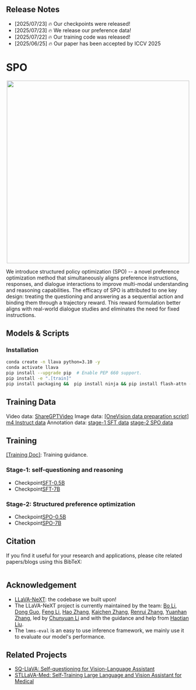 ## Release Notes
- [2025/07/23] 🔥 Our checkpoints were released!
- [2025/07/23] 🔥 We release our preference data!
- [2025/07/22] 🔥 Our training code was released!
- [2025/06/25] 🔥 Our paper has been accepted by ICCV 2025



# SPO

<p align="center">
  <img src="./docs/coverimage.jpg" width="500px"> <br>
</p>

We introduce structured policy optimization (SPO) -- a novel preference optimization method that simultaneously aligns preference instructions, responses, and dialogue interactions to improve multi-modal understanding and reasoning capabilities. The efficacy of SPO is attributed to one key design:
treating the questioning and answering as a sequential action and binding them through a trajectory reward. This reward formulation better aligns with real-world dialogue studies and eliminates the need for fixed instructions. 



## Models & Scripts

### Installation

```bash
conda create -n llava python=3.10 -y
conda activate llava
pip install --upgrade pip  # Enable PEP 660 support.
pip install -e ".[train]"
pip install packaging &&  pip install ninja && pip install flash-attn --no-build-isolation --no-cache-dir # if flash-attention install error
```

## Training Data

Video data: [ShareGPTVideo](https://huggingface.co/datasets/ShareGPTVideo/train_video_and_instruction)
Image data: [[OneVision data preparation script]](https://github.com/heliossun/Structure-Policy-Optimization/blob/main/scripts/prepare_trainData/getData.py) [m4 Instruct data](https://huggingface.co/datasets/lmms-lab/M4-Instruct-Data)
Annotation data: [stage-1 SFT data](https://huggingface.co/datasets/ZachSun/video-lvlm-data/blob/main/ours_interleave_iv.json) [stage-2 SPO data](https://huggingface.co/datasets/ZachSun/video-lvlm-data/blob/main/merge_prefQA_7B_14500.json)

## Training

[[Training Doc]](https://github.com/heliossun/Structure-Policy-Optimization/blob/main/scripts/train/README.md): Training guidance.

### Stage-1: self-questioning and reasoning

- Checkpoint[SFT-0.5B](https://huggingface.co/ZachSun/sqllava-qwen-0.5b-interleave)
- Checkpoint[SFT-7B](https://huggingface.co/ZachSun/sqllava-qwen-7b-interleave)

### Stage-2: Structured preference optimization

- Checkpoint[SPO-0.5B](https://huggingface.co/ZachSun/SPO-LLaVA-OV-0.5B)
- Checkpoint[SPO-7B](https://huggingface.co/ZachSun/SPO-LLaVA-OV-7B)

## Citation

If you find it useful for your research and applications, please cite related papers/blogs using this BibTeX:
```bibtex

```

## Acknowledgement

- [LLaVA-NeXT](https://github.com/lm-sys/FastChat): the codebase we built upon!
- The LLaVA-NeXT project is currently maintained by the team: [Bo Li](https://brianboli.com/), [Dong Guo](https://www.linkedin.com/in/dongguoset/), [Feng Li](https://scholar.google.com/citations?hl=zh-CN&user=ybRe9GcAAAAJ&view_op=list_works&sortby=pubdate), [Hao Zhang](https://scholar.google.com/citations?user=B8hPxMQAAAAJ&hl=en), [Kaichen Zhang](https://www.linkedin.com/in/kaichen-zhang-014b17219/?originalSubdomain=sg), [Renrui Zhang](https://zrrskywalker.github.io/), [Yuanhan Zhang](https://zhangyuanhan-ai.github.io/), led by [Chunyuan Li](https://chunyuan.li/) and with the guidance and help from [Haotian Liu](https://hliu.cc/).
- The `lmms-eval` is an easy to use inference framework, we mainly use it to evaluate our model's performance.

## Related Projects

- [SQ-LlaVA: Self-questioning for Vision-Language Assistant](https://github.com/heliossun/SQ-LLaVA)
- [STLLaVA-Med: Self-Training Large Language and Vision Assistant for Medical](https://github.com/heliossun/STLLaVA-Med)
